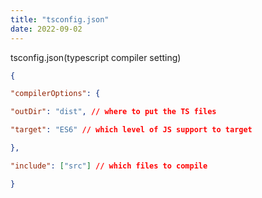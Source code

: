 ```yaml
---
title: "tsconfig.json"
date: 2022-09-02
---
```


tsconfig.json(typescript compiler setting)

```tsconfig.json
{

"compilerOptions": {

"outDir": "dist", // where to put the TS files

"target": "ES6" // which level of JS support to target

},

"include": ["src"] // which files to compile

}
```